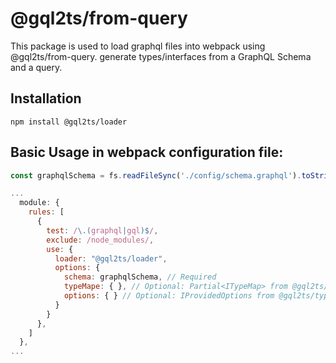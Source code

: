 # @gql2ts/from-query

This package is used to load graphql files into webpack using @gql2ts/from-query. generate types/interfaces from a GraphQL Schema and a query.

## Installation

```shell
npm install @gql2ts/loader
```

## Basic Usage in webpack configuration file:

```javascript
const graphqlSchema = fs.readFileSync('./config/schema.graphql').toString();

...
  module: {
    rules: [
      {
        test: /\.(graphql|gql)$/,
        exclude: /node_modules/,
        use: {
          loader: "@gql2ts/loader",
          options: {
            schema: graphqlSchema, // Required
            typeMape: { }, // Optional: Partial<ITypeMap> from @gql2ts/types
            options: { } // Optional: IProvidedOptions from @gql2ts/types
          }
        }
      },
    ]
  },
...

```
